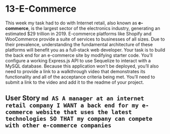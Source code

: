 # 13-E-Commerce
This week my task had to do with Internet retail, also known as **e-commerce**, is the largest sector of the electronics industry, generating an estimated $29 trillion in 2019. E-commerce platforms like Shopify and WooCommerce provide a suite of services to businesses of all sizes. Due to their prevalence, understanding the fundamental architecture of these platforms will benefit you as a full-stack web developer.  Your task is to build the back end for an e-commerce site by modifying starter code. You’ll configure a working Express.js API to use Sequelize to interact with a MySQL database.  Because this application won’t be deployed, you’ll also need to provide a link to a walkthrough video that demonstrates its functionality and all of the acceptance criteria being met. You’ll need to submit a link to the video and add it to the readme of your project.  

## User Story  ```md AS A manager at an internet retail company I WANT a back end for my e-commerce website that uses the latest technologies SO THAT my company can compete with other e-commerce companies ```
